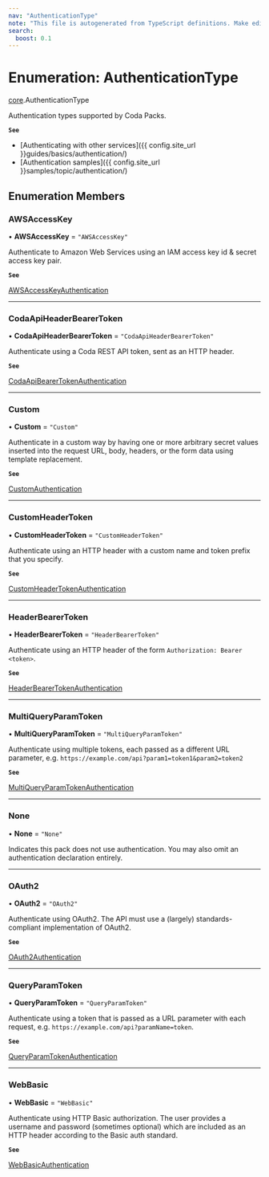 ```yaml
---
nav: "AuthenticationType"
note: "This file is autogenerated from TypeScript definitions. Make edits to the comments in the TypeScript file and then run `make docs` to regenerate this file."
search:
  boost: 0.1
---
```

# Enumeration: AuthenticationType

[core](../modules/core.md).AuthenticationType

Authentication types supported by Coda Packs.

**`See`**

 - [Authenticating with other services]({{ config.site_url }}guides/basics/authentication/)
 - [Authentication samples]({{ config.site_url }}samples/topic/authentication/)

## Enumeration Members

### AWSAccessKey

• **AWSAccessKey** = ``"AWSAccessKey"``

Authenticate to Amazon Web Services using an IAM access key id & secret access key pair.

**`See`**

[AWSAccessKeyAuthentication](../interfaces/core.AWSAccessKeyAuthentication.md)

___

### CodaApiHeaderBearerToken

• **CodaApiHeaderBearerToken** = ``"CodaApiHeaderBearerToken"``

Authenticate using a Coda REST API token, sent as an HTTP header.

**`See`**

[CodaApiBearerTokenAuthentication](../interfaces/core.CodaApiBearerTokenAuthentication.md)

___

### Custom

• **Custom** = ``"Custom"``

Authenticate in a custom way by having one or more arbitrary secret values inserted into the request URL, body,
headers, or the form data using template replacement.

**`See`**

[CustomAuthentication](../interfaces/core.CustomAuthentication.md)

___

### CustomHeaderToken

• **CustomHeaderToken** = ``"CustomHeaderToken"``

Authenticate using an HTTP header with a custom name and token prefix that you specify.

**`See`**

[CustomHeaderTokenAuthentication](../interfaces/core.CustomHeaderTokenAuthentication.md)

___

### HeaderBearerToken

• **HeaderBearerToken** = ``"HeaderBearerToken"``

Authenticate using an HTTP header of the form `Authorization: Bearer <token>`.

**`See`**

[HeaderBearerTokenAuthentication](../interfaces/core.HeaderBearerTokenAuthentication.md)

___

### MultiQueryParamToken

• **MultiQueryParamToken** = ``"MultiQueryParamToken"``

Authenticate using multiple tokens, each passed as a different URL parameter, e.g.
`https://example.com/api?param1=token1&param2=token2`

**`See`**

[MultiQueryParamTokenAuthentication](../interfaces/core.MultiQueryParamTokenAuthentication.md)

___

### None

• **None** = ``"None"``

Indicates this pack does not use authentication. You may also omit an authentication declaration entirely.

___

### OAuth2

• **OAuth2** = ``"OAuth2"``

Authenticate using OAuth2. The API must use a (largely) standards-compliant implementation of OAuth2.

**`See`**

[OAuth2Authentication](../interfaces/core.OAuth2Authentication.md)

___

### QueryParamToken

• **QueryParamToken** = ``"QueryParamToken"``

Authenticate using a token that is passed as a URL parameter with each request, e.g.
`https://example.com/api?paramName=token`.

**`See`**

[QueryParamTokenAuthentication](../interfaces/core.QueryParamTokenAuthentication.md)

___

### WebBasic

• **WebBasic** = ``"WebBasic"``

Authenticate using HTTP Basic authorization. The user provides a username and password
(sometimes optional) which are included as an HTTP header according to the Basic auth standard.

**`See`**

[WebBasicAuthentication](../interfaces/core.WebBasicAuthentication.md)
